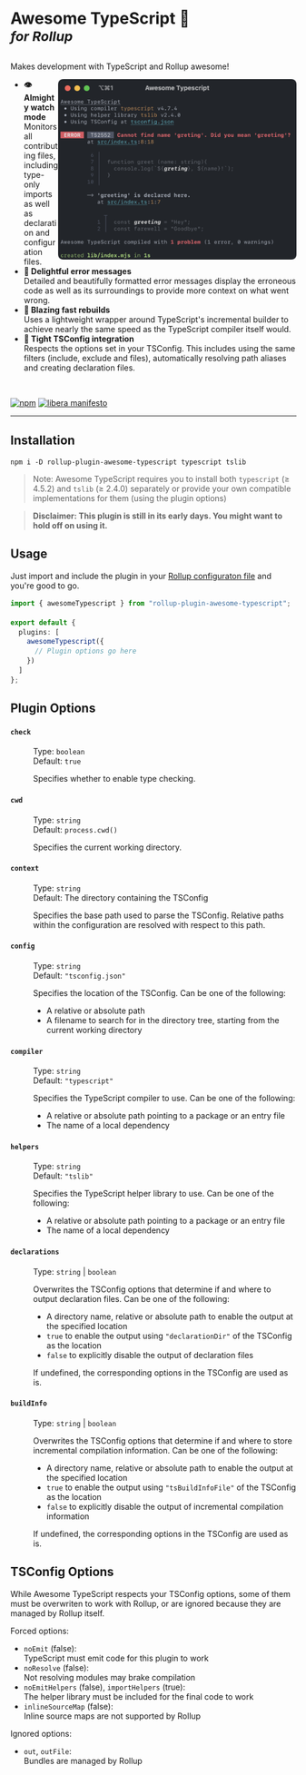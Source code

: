 <h1>
  Awesome TypeScript 🚀<br/>
  <sup><em>for Rollup</em></sup>
</h1>

Makes development with TypeScript and Rollup awesome!

<img align="right" src="./screenshot.png" width="420">

- **👁️ Almighty watch mode**  
  Monitors all contributing files, including type-only imports as well as
  declaration and configuration files.
- **🦄 Delightful error messages**  
  Detailed and beautifully formatted error messages display the erroneous code
  as well as its surroundings to provide more context on what went wrong.
- **🏃 Blazing fast rebuilds**  
  Uses a lightweight wrapper around TypeScript's incremental builder to achieve
  nearly the same speed as the TypeScript compiler itself would.
- **🤝 Tight TSConfig integration**  
  Respects the options set in your TSConfig. This includes using the same
  filters (include, exclude and files), automatically resolving path aliases
  and creating declaration files.

<br>

[![npm](https://img.shields.io/npm/v/rollup-plugin-awesome-typescript)](https://npmjs.org/package/rollup-plugin-awesome-typescript)
[![libera manifesto](https://img.shields.io/badge/libera-manifesto-lightgrey.svg)](https://liberamanifesto.com)

---

## Installation

```
npm i -D rollup-plugin-awesome-typescript typescript tslib
```

> Note: Awesome TypeScript requires you to install both `typescript` (≥ 4.5.2)
> and `tslib` (≥ 2.4.0) separately or provide your own compatible
> implementations for them (using the plugin options)

> **Disclaimer: This plugin is still in its early days. You might want to hold
> off on using it.**

## Usage

Just import and include the plugin in your
[Rollup configuraton file](https://www.rollupjs.org/guide/en/#configuration-files)
and you're good to go.

```typescript
import { awesomeTypescript } from "rollup-plugin-awesome-typescript";

export default {
  plugins: [
    awesomeTypescript({
      // Plugin options go here
    })
  ]
};
```

## Plugin Options

<dl>
  <dt><h4><code>check</code></h4></dt>
  <dd>
    <p>Type: <code>boolean</code><br/>Default: <code>true</code></p>
    <p>Specifies whether to enable type checking.</p>
  </dd>

  <dt><h4><code>cwd</code></h4></dt>
  <dd>
    <p>Type: <code>string</code><br/>Default: <code>process.cwd()</code></p>
    <p>Specifies the current working directory.</p>
  </dd>

  <dt><h4><code>context</code></h4></dt>
  <dd>
    <p>Type: <code>string</code><br/>Default: The directory containing the TSConfig</p>
    <p>Specifies the base path used to parse the TSConfig. Relative paths 
    within the configuration are resolved with respect to this path.</p>
  </dd>

  <dt><h4><code>config</code></h4></dt>
  <dd>
    <p>Type: <code>string</code><br/>Default: <code>"tsconfig.json"</code></p>
    <p>
      Specifies the location of the TSConfig. Can be one of the following:
      <ul>
        <li>A relative or absolute path</li>
        <li>A filename to search for in the directory tree, starting from the 
        current working directory</li>
      </ul>
    </p>
  </dd>

  <dt><h4><code>compiler</code></h4></dt>
  <dd>
    <p>Type: <code>string</code><br/>Default: <code>"typescript"</code></p>
    <p>
      Specifies the TypeScript compiler to use. Can be one of the following:
      <ul>
        <li>A relative or absolute path pointing to a package or an entry file</li>
        <li>The name of a local dependency</li>
      </ul>
    </p>
  </dd>

  <dt><h4><code>helpers</code></h4></dt>
  <dd>
    <p>Type: <code>string</code><br/>Default: <code>"tslib"</code></p>
    <p>
      Specifies the TypeScript helper library to use. Can be one of the following:
      <ul>
        <li>A relative or absolute path pointing to a package or an entry file</li>
        <li>The name of a local dependency</li>
      </ul>
    </p>
  </dd>

  <dt><h4><code>declarations</code></h4></dt>
  <dd>
    <p>Type: <code>string</code> | <code>boolean</code></p>
    <p>
      Overwrites the TSConfig options that determine if and where to output 
      declaration files. Can be one of the following:
      <ul>
        <li>A directory name, relative or absolute path to enable the output at 
        the specified location</li>
        <li><code>true</code> to enable the output using <code>"declarationDir"</code> 
        of the TSConfig as the location</li>
        <li><code>false</code> to explicitly disable the output of declaration 
        files</li>
      </ul>
      If undefined, the corresponding options in the TSConfig are used as is.
    </p>
  </dd>

  <dt><h4><code>buildInfo</code></h4></dt>
  <dd>
    <p>Type: <code>string</code> | <code>boolean</code></p>
    <p>
      Overwrites the TSConfig options that determine if and where to store 
      incremental compilation information. Can be one of the following:
      <ul>
        <li>A directory name, relative or absolute path to enable the output at 
        the specified location</li>
        <li><code>true</code> to enable the output using <code>"tsBuildInfoFile"</code> 
        of the TSConfig as the location</li>
        <li><code>false</code> to explicitly disable the output of incremental 
        compilation information</li>
      </ul>
      If undefined, the corresponding options in the TSConfig are used as is.
    </p>
  </dd>
</dl>

## TSConfig Options

While Awesome TypeScript respects your TSConfig options, some of them must be
overwriten to work with Rollup, or are ignored because they are managed by
Rollup itself.

Forced options:

- `noEmit` (false):  
  TypeScript must emit code for this plugin to work
- `noResolve` (false):  
  Not resolving modules may brake compilation
- `noEmitHelpers` (false), `importHelpers` (true):  
  The helper library must be included for the final code to work
- `inlineSourceMap` (false):  
  Inline source maps are not supported by Rollup

Ignored options:

- `out`, `outFile`:  
  Bundles are managed by Rollup
